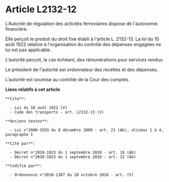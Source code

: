 # Article L2132-12

L'Autorité de régulation des activités ferroviaires dispose de l'autonomie financière. 

Elle perçoit le produit du droit fixe établi à l'article L. 2132-13. La loi du 10 août 1922 relative à l'organisation du
contrôle des dépenses engagées ne lui est pas applicable.

L'autorité perçoit, le cas échéant, des rémunérations pour services rendus. 

Le président de l'autorité est ordonnateur des recettes et des dépenses.

L'autorité est soumise au contrôle de la Cour des comptes.

**Liens relatifs à cet article**

	**Cite**:

	  - Loi du 10 août 1922 (V)
	  - Code des transports - art. L2132-13 (V)

	**Anciens textes**:

	  - Loi n°2009-1503 du 8 décembre 2009 - art. 21 (Ab), alinéas 1 à 4, paragraphe I

	**Cité par**:

	  - Décret n°2010-1023 du 1 septembre 2010 - art. 19 (Ab)
	  - Décret n°2010-1023 du 1 septembre 2010 - art. 22 (Ab)

	**Codifié par**:

	  - Ordonnance n°2010-1307 du 28 octobre 2010 - art. (V)
